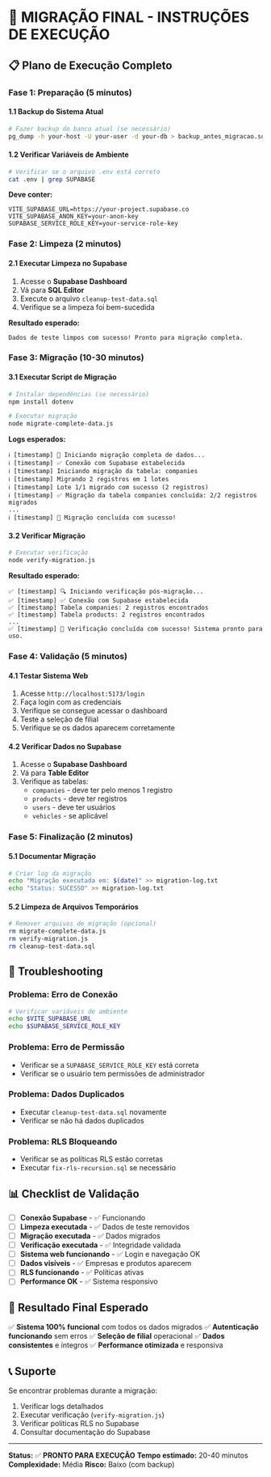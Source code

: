 # 🚀 **MIGRAÇÃO FINAL - INSTRUÇÕES DE EXECUÇÃO**

## 📋 **Plano de Execução Completo**

### **Fase 1: Preparação (5 minutos)**

#### **1.1 Backup do Sistema Atual**
```bash
# Fazer backup do banco atual (se necessário)
pg_dump -h your-host -U your-user -d your-db > backup_antes_migracao.sql
```

#### **1.2 Verificar Variáveis de Ambiente**
```bash
# Verificar se o arquivo .env está correto
cat .env | grep SUPABASE
```

**Deve conter:**
```env
VITE_SUPABASE_URL=https://your-project.supabase.co
VITE_SUPABASE_ANON_KEY=your-anon-key
SUPABASE_SERVICE_ROLE_KEY=your-service-role-key
```

### **Fase 2: Limpeza (2 minutos)**

#### **2.1 Executar Limpeza no Supabase**
1. Acesse o **Supabase Dashboard**
2. Vá para **SQL Editor**
3. Execute o arquivo `cleanup-test-data.sql`
4. Verifique se a limpeza foi bem-sucedida

**Resultado esperado:**
```
Dados de teste limpos com sucesso! Pronto para migração completa.
```

### **Fase 3: Migração (10-30 minutos)**

#### **3.1 Executar Script de Migração**
```bash
# Instalar dependências (se necessário)
npm install dotenv

# Executar migração
node migrate-complete-data.js
```

**Logs esperados:**
```
ℹ️ [timestamp] 🚀 Iniciando migração completa de dados...
ℹ️ [timestamp] ✅ Conexão com Supabase estabelecida
ℹ️ [timestamp] Iniciando migração da tabela: companies
ℹ️ [timestamp] Migrando 2 registros em 1 lotes
ℹ️ [timestamp] Lote 1/1 migrado com sucesso (2 registros)
ℹ️ [timestamp] ✅ Migração da tabela companies concluída: 2/2 registros migrados
...
ℹ️ [timestamp] 🎉 Migração concluída com sucesso!
```

#### **3.2 Verificar Migração**
```bash
# Executar verificação
node verify-migration.js
```

**Resultado esperado:**
```
✅ [timestamp] 🔍 Iniciando verificação pós-migração...
✅ [timestamp] ✅ Conexão com Supabase estabelecida
✅ [timestamp] Tabela companies: 2 registros encontrados
✅ [timestamp] Tabela products: 2 registros encontrados
...
✅ [timestamp] 🎉 Verificação concluída com sucesso! Sistema pronto para uso.
```

### **Fase 4: Validação (5 minutos)**

#### **4.1 Testar Sistema Web**
1. Acesse `http://localhost:5173/login`
2. Faça login com as credenciais
3. Verifique se consegue acessar o dashboard
4. Teste a seleção de filial
5. Verifique se os dados aparecem corretamente

#### **4.2 Verificar Dados no Supabase**
1. Acesse o **Supabase Dashboard**
2. Vá para **Table Editor**
3. Verifique as tabelas:
   - `companies` - deve ter pelo menos 1 registro
   - `products` - deve ter registros
   - `users` - deve ter usuários
   - `vehicles` - se aplicável

### **Fase 5: Finalização (2 minutos)**

#### **5.1 Documentar Migração**
```bash
# Criar log da migração
echo "Migração executada em: $(date)" >> migration-log.txt
echo "Status: SUCESSO" >> migration-log.txt
```

#### **5.2 Limpeza de Arquivos Temporários**
```bash
# Remover arquivos de migração (opcional)
rm migrate-complete-data.js
rm verify-migration.js
rm cleanup-test-data.sql
```

## 🚨 **Troubleshooting**

### **Problema: Erro de Conexão**
```bash
# Verificar variáveis de ambiente
echo $VITE_SUPABASE_URL
echo $SUPABASE_SERVICE_ROLE_KEY
```

### **Problema: Erro de Permissão**
- Verificar se a `SUPABASE_SERVICE_ROLE_KEY` está correta
- Verificar se o usuário tem permissões de administrador

### **Problema: Dados Duplicados**
- Executar `cleanup-test-data.sql` novamente
- Verificar se não há dados duplicados

### **Problema: RLS Bloqueando**
- Verificar se as políticas RLS estão corretas
- Executar `fix-rls-recursion.sql` se necessário

## 📊 **Checklist de Validação**

- [ ] **Conexão Supabase** - ✅ Funcionando
- [ ] **Limpeza executada** - ✅ Dados de teste removidos
- [ ] **Migração executada** - ✅ Dados migrados
- [ ] **Verificação executada** - ✅ Integridade validada
- [ ] **Sistema web funcionando** - ✅ Login e navegação OK
- [ ] **Dados visíveis** - ✅ Empresas e produtos aparecem
- [ ] **RLS funcionando** - ✅ Políticas ativas
- [ ] **Performance OK** - ✅ Sistema responsivo

## 🎯 **Resultado Final Esperado**

✅ **Sistema 100% funcional** com todos os dados migrados
✅ **Autenticação funcionando** sem erros
✅ **Seleção de filial** operacional
✅ **Dados consistentes** e íntegros
✅ **Performance otimizada** e responsiva

## 📞 **Suporte**

Se encontrar problemas durante a migração:
1. Verificar logs detalhados
2. Executar verificação (`verify-migration.js`)
3. Verificar políticas RLS no Supabase
4. Consultar documentação do Supabase

---

**Status:** ✅ **PRONTO PARA EXECUÇÃO**
**Tempo estimado:** 20-40 minutos
**Complexidade:** Média
**Risco:** Baixo (com backup)






















